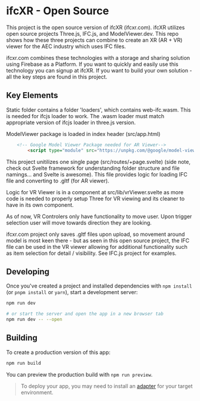 # ifcXR - Open Source

This project is the open source version of ifcXR (ifcxr.com).  ifcXR utilizes open source projects Three.js, IFC.js, and ModelViewer.dev.  This repo shows how these three projects can combine to create an XR (AR + VR) viewer for the AEC industry which uses IFC files.

ifcxr.com combines these technologies with a storage and sharing solution using Firebase as a Platform.  If you want to quickly and easily use this technology you can signup at ifcXR.  If you want to build your own solution - all the key steps are found in this project.

## Key Elements
Static folder contains a folder 'loaders', which contains web-ifc.wasm.  This is needed for ifcjs loader to work.  The .wasm loader must match appropriate version of ifcjs loader in three.js version.

ModelViewer package is loaded in index header (src/app.html)
```html
    <!-- Google Model Viewer Package needed for AR Viewer-->
		<script type="module" src="https://unpkg.com/@google/model-viewer/dist/model-viewer.min.js"></script>
```
This project unitilizes one single page (src/routes/+page.svelte) (side note, check out Svelte framework for understanding folder structure and file namings... and Svelte is awesome).  This file provides logic for loading IFC file and converting to .gltf (for AR viewer).

Logic for VR Viewer is in a component at src/lib/vrViewer.svelte as more code is needed to properly setup Three for VR viewing and its cleaner to have in its own component.

As of now, VR Controlers only have functionality to move user.  Upon trigger selection user will move towards direction they are looking.

ifcxr.com project only saves .gltf files upon upload, so movement around model is most keen there - but as seen in this open source project, the IFC file can be used in the VR viewer allowing for additional functionality such as item selection for detail / visibility.  See IFC.js project for examples.


## Developing

Once you've created a project and installed dependencies with `npm install` (or `pnpm install` or `yarn`), start a development server:

```bash
npm run dev

# or start the server and open the app in a new browser tab
npm run dev -- --open
```

## Building

To create a production version of this app:

```bash
npm run build
```

You can preview the production build with `npm run preview`.

> To deploy your app, you may need to install an [adapter](https://kit.svelte.dev/docs/adapters) for your target environment.
